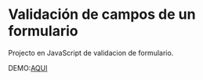 # Validación de campos de un formulario

Projecto en JavaScript de validacion de formulario.

DEMO:[AQUI](maru8605.github.io/validaremail/)




